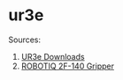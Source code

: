 # ur3e

Sources:
1. [UR3e Downloads](https://www.universal-robots.com/download)
2. [ROBOTIQ 2F-140 Gripper](https://robotiq.com/products/2f85-140-adaptive-robot-gripper)
